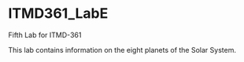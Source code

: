 # ITMD361_LabE
Fifth Lab for ITMD-361

This lab contains information on the eight planets of the Solar System.
